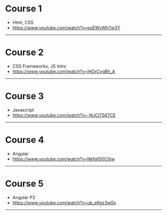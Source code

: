 #   Course 1
*   Html, CSS
*   https://www.youtube.com/watch?v=euEWvWh7w3Y

--------------------------------------------------------------------

#   Course 2
*   CSS Frameworks, JS Intro
*   https://www.youtube.com/watch?v=jHOrCygBh_A

--------------------------------------------------------------------

#   Course 3
*   Javascript
*   https://www.youtube.com/watch?v=-NJCI7S67CE

--------------------------------------------------------------------

#   Course 4
*   Angular
*   https://www.youtube.com/watch?v=Nkfgf00C0iw

--------------------------------------------------------------------

#   Course 5
*   Angular P2
*   https://www.youtube.com/watch?v=ub_eKez3wSs

--------------------------------------------------------------------

